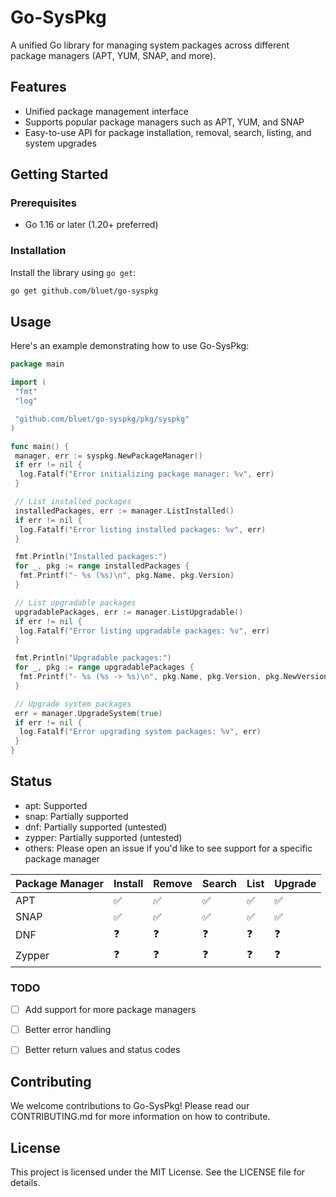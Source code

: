 # Go-SysPkg

A unified Go library for managing system packages across different package managers (APT, YUM, SNAP, and more).

## Features

- Unified package management interface
- Supports popular package managers such as APT, YUM, and SNAP
- Easy-to-use API for package installation, removal, search, listing, and system upgrades

## Getting Started

### Prerequisites

- Go 1.16 or later (1.20+ preferred)

### Installation

Install the library using `go get`:

```bash
go get github.com/bluet/go-syspkg
```

## Usage

Here's an example demonstrating how to use Go-SysPkg:

```go
package main

import (
 "fmt"
 "log"

 "github.com/bluet/go-syspkg/pkg/syspkg"
)

func main() {
 manager, err := syspkg.NewPackageManager()
 if err != nil {
  log.Fatalf("Error initializing package manager: %v", err)
 }

 // List installed packages
 installedPackages, err := manager.ListInstalled()
 if err != nil {
  log.Fatalf("Error listing installed packages: %v", err)
 }

 fmt.Println("Installed packages:")
 for _, pkg := range installedPackages {
  fmt.Printf("- %s (%s)\n", pkg.Name, pkg.Version)
 }

 // List upgradable packages
 upgradablePackages, err := manager.ListUpgradable()
 if err != nil {
  log.Fatalf("Error listing upgradable packages: %v", err)
 }

 fmt.Println("Upgradable packages:")
 for _, pkg := range upgradablePackages {
  fmt.Printf("- %s (%s -> %s)\n", pkg.Name, pkg.Version, pkg.NewVersion)
 }

 // Upgrade system packages
 err = manager.UpgradeSystem(true)
 if err != nil {
  log.Fatalf("Error upgrading system packages: %v", err)
 }
}

```

## Status
- apt: Supported
- snap: Partially supported
- dnf: Partially supported (untested)
- zypper: Partially supported (untested)
- others: Please open an issue if you'd like to see support for a specific package manager

| Package Manager | Install | Remove | Search | List | Upgrade |
| --------------- | ------- | ------ | ------ | ---- | ------- |
| APT             | ✅      | ✅     | ✅     | ✅   | ✅      |
| SNAP            | ✅      | ✅     | ✅     | ✅   | ✅      |
| DNF             | ❓      | ❓   | ❓     | ❓   | ❓      |
| Zypper          | ❓      | ❓   | ❓     | ❓   | ❓      |

### TODO
- [ ] Add support for more package managers
- [ ] Better error handling
- [ ] Better return values and status codes


## Contributing
We welcome contributions to Go-SysPkg! Please read our CONTRIBUTING.md for more information on how to contribute.

## License
This project is licensed under the MIT License. See the LICENSE file for details.
